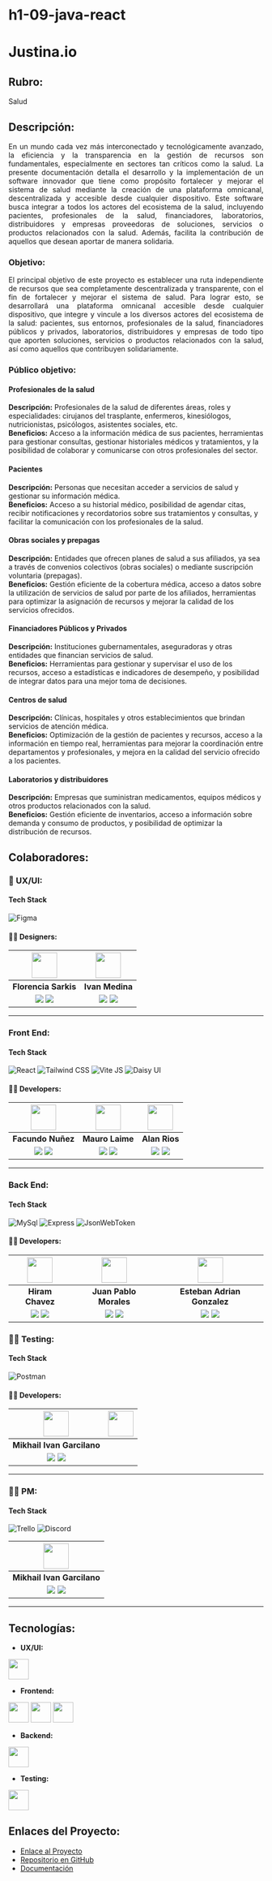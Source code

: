 # h1-09-java-react

# Justina.io

## Rubro:
Salud

## Descripción:
<div align="justify">
En un mundo cada vez más interconectado y tecnológicamente avanzado, la eficiencia y la transparencia en la gestión de recursos son fundamentales, especialmente en sectores tan críticos como la salud. La presente documentación detalla el desarrollo y la implementación de un software innovador que tiene como propósito fortalecer y mejorar el sistema de salud mediante la creación de una plataforma omnicanal, descentralizada y accesible desde cualquier dispositivo. Este software busca integrar a todos los actores del ecosistema de la salud, incluyendo pacientes, profesionales de la salud, financiadores, laboratorios, distribuidores y empresas proveedoras de soluciones, servicios o productos relacionados con la salud. Además, facilita la contribución de aquellos que desean aportar de manera solidaria.
</div>

### Objetivo:
<div align="justify">
El principal objetivo de este proyecto es establecer una ruta independiente de recursos que sea completamente descentralizada y transparente, con el fin de fortalecer y mejorar el sistema de salud. Para lograr esto, se desarrollará una plataforma omnicanal accesible desde cualquier dispositivo, que integre y vincule a los diversos actores del ecosistema de la salud: pacientes, sus entornos, profesionales de la salud, financiadores públicos y privados, laboratorios, distribuidores y empresas de todo tipo que aporten soluciones, servicios o productos relacionados con la salud, así como aquellos que contribuyen solidariamente.
</div>

### Público objetivo:

#### Profesionales de la salud
**Descripción:** Profesionales de la salud de diferentes áreas, roles y especialidades: cirujanos del trasplante, enfermeros, kinesiólogos, nutricionistas, psicólogos, asistentes sociales, etc.  
**Beneficios:** Acceso a la información médica de sus pacientes, herramientas para gestionar consultas, gestionar historiales médicos y tratamientos, y la posibilidad de colaborar y comunicarse con otros profesionales del sector.

#### Pacientes
**Descripción:** Personas que necesitan acceder a servicios de salud y gestionar su información médica.  
**Beneficios:** Acceso a su historial médico, posibilidad de agendar citas, recibir notificaciones y recordatorios sobre sus tratamientos y consultas, y facilitar la comunicación con los profesionales de la salud.

#### Obras sociales y prepagas
**Descripción:** Entidades que ofrecen planes de salud a sus afiliados, ya sea a través de convenios colectivos (obras sociales) o mediante suscripción voluntaria (prepagas).  
**Beneficios:** Gestión eficiente de la cobertura médica, acceso a datos sobre la utilización de servicios de salud por parte de los afiliados, herramientas para optimizar la asignación de recursos y mejorar la calidad de los servicios ofrecidos.

#### Financiadores Públicos y Privados
**Descripción:** Instituciones gubernamentales, aseguradoras y otras entidades que financian servicios de salud.  
**Beneficios:** Herramientas para gestionar y supervisar el uso de los recursos, acceso a estadísticas e indicadores de desempeño, y posibilidad de integrar datos para una mejor toma de decisiones.

#### Centros de salud
**Descripción:** Clínicas, hospitales y otros establecimientos que brindan servicios de atención médica.  
**Beneficios:** Optimización de la gestión de pacientes y recursos, acceso a la información en tiempo real, herramientas para mejorar la coordinación entre departamentos y profesionales, y mejora en la calidad del servicio ofrecido a los pacientes.

#### Laboratorios y distribuidores
**Descripción:** Empresas que suministran medicamentos, equipos médicos y otros productos relacionados con la salud.  
**Beneficios:** Gestión eficiente de inventarios, acceso a información sobre demanda y consumo de productos, y posibilidad de optimizar la distribución de recursos.

## Colaboradores:

### 🎨 UX/UI:

#### Tech Stack
![Figma](https://img.shields.io/badge/Figma-F24E1E?style=for-the-badge&logo=Figma&logoColor=white)

#### 🧑‍💻 Designers:

| <img src="https://www.nicepng.com/png/full/128-1280406_user-icon-png.png" width=50> | <img src="https://www.nicepng.com/png/full/128-1280406_user-icon-png.png" width=50> |
|:-:|:-:|
| **Florencia Sarkis** | **Ivan Medina** |
|<a href="#"><img src="https://img.shields.io/badge/github-%23121011.svg?&style=for-the-badge&logo=github&logoColor=white"/></a> <a href="https://www.linkedin.com/in/florsarkis/?utm_source=share&utm_campaign=share_via&utm_content=profile&utm_medium=ios_app"><img src="https://img.shields.io/badge/linkedin%20-%230077B5.svg?&style=for-the-badge&logo=linkedin&logoColor=white"/></a> | <a href="https://github.com/IvanlmedI"><img src="https://img.shields.io/badge/github-%23121011.svg?&style=for-the-badge&logo=github&logoColor=white"/></a> <a href="https://www.linkedin.com/in/ivan-l-medina/"><img src="https://img.shields.io/badge/linkedin%20-%230077B5.svg?&style=for-the-badge&logo=linkedin&logoColor=white"/></a> |


<hr/>
 
### Front End:

#### Tech Stack

![React](https://img.shields.io/badge/React-60dafa?style=for-the-badge&logo=React&logoColor=white)
![Tailwind CSS](https://img.shields.io/badge/Tailwind_css-1badba?style=for-the-badge&logo=Tailwindcss&logoColor=white)
![Vite JS](https://img.shields.io/badge/Vite_js-9c5dff?style=for-the-badge&logo=Vite&logoColor=white)
![Daisy UI](https://img.shields.io/badge/daisy_UI-21d2a8?style=for-the-badge&logo=daisyUI&logoColor=white)

#### 🧑‍💻 Developers:

| <img src="https://www.nicepng.com/png/full/128-1280406_user-icon-png.png" width=50>| <img src="https://www.nicepng.com/png/full/128-1280406_user-icon-png.png" width=50>| <img src="https://www.nicepng.com/png/full/128-1280406_user-icon-png.png" width=50>|
|:-:|:-:|:-:|
| **Facundo Nuñez**| **Mauro Laime**| **Alan Rios** |
| <a href="https://github.com/facu1391"><img src="https://img.shields.io/badge/github-%23121011.svg?&style=for-the-badge&logo=github&logoColor=white"/></a> <a href="https://www.linkedin.com/in/facundo-nu%C3%B1ez-380b9b234/"><img src="https://img.shields.io/badge/linkedin%20-%230077B5.svg?&style=for-the-badge&logo=linkedin&logoColor=white"/></a> | <a href="https://github.com/mauro-l"><img src="https://img.shields.io/badge/github-%23121011.svg?&style=for-the-badge&logo=github&logoColor=white"/></a> <a href="https://www.linkedin.com/in/mauro-laime/"><img src="https://img.shields.io/badge/linkedin%20-%230077B5.svg?&style=for-the-badge&logo=linkedin&logoColor=white"/></a> | <a href="https://github.com/alanrios21"><img src="https://img.shields.io/badge/github-%23121011.svg?&style=for-the-badge&logo=github&logoColor=white"/></a> <a href="https://www.linkedin.com/in/alan-rios/"><img src="https://img.shields.io/badge/linkedin%20-%230077B5.svg?&style=for-the-badge&logo=linkedin&logoColor=white"/></a> |

<hr/>

### Back End:

#### Tech Stack


![MySql](https://img.shields.io/badge/MySql-4479A1?style=for-the-badge&logo=MySql&logoColor=white)
![Express](https://img.shields.io/badge/Express-000000?style=for-the-badge&logo=Express&logoColor=white)
![JsonWebToken](https://img.shields.io/badge/jsonwebtoken-000000?style=for-the-badge&logo=jsonwebtokens&logoColor=white)

#### 🧑‍💻 Developers:

| <img src="https://www.nicepng.com/png/full/128-1280406_user-icon-png.png" width=50>| <img src="https://www.nicepng.com/png/full/128-1280406_user-icon-png.png" width=50>| <img src="https://www.nicepng.com/png/full/128-1280406_user-icon-png.png" width=50>|
|:-:|:-:|:-:|
| **Hiram Chavez**| **Juan Pablo Morales**| **Esteban Adrian Gonzalez** |
| <a href="https://github.com/JustLearningMX"><img src="https://img.shields.io/badge/github-%23121011.svg?&style=for-the-badge&logo=github&logoColor=white"/></a> <a href="https://www.linkedin.com/in/hiram-chavez-24126831/"><img src="https://img.shields.io/badge/linkedin%20-%230077B5.svg?&style=for-the-badge&logo=linkedin&logoColor=white"/></a> | <a href="https://github.com/Juampi095"><img src="https://img.shields.io/badge/github-%23121011.svg?&style=for-the-badge&logo=github&logoColor=white"/></a> <a href="https://www.linkedin.com/in/juan-pablo-morales-018/"><img src="https://img.shields.io/badge/linkedin%20-%230077B5.svg?&style=for-the-badge&logo=linkedin&logoColor=white"/></a> | <a href="https://github.com/Adremess"><img src="https://img.shields.io/badge/github-%23121011.svg?&style=for-the-badge&logo=github&logoColor=white"/></a> <a href="#"><img src="https://img.shields.io/badge/linkedin%20-%230077B5.svg?&style=for-the-badge&logo=linkedin&logoColor=white"/></a> |

### 🧑‍💻 Testing:

#### Tech Stack

![Postman](https://img.shields.io/badge/Postman-FF6C37?style=for-the-badge&logo=Postman&logoColor=white) 

#### 🧑‍💻 Developers:

| <img src="https://www.nicepng.com/png/full/128-1280406_user-icon-png.png" width=50>| <img src="https://www.nicepng.com/png/full/128-1280406_user-icon-png.png" width=50>|
|:-:|:-:|
| **Mikhail Ivan Garcilano** |
| <a href="https://github.com/MikhailIvanGarcilano"><img src="https://img.shields.io/badge/github-%23121011.svg?&style=for-the-badge&logo=github&logoColor=white"/></a> <a href="https://www.linkedin.com/in/mikhailgarcilano/"><img src="https://img.shields.io/badge/linkedin%20-%230077B5.svg?&style=for-the-badge&logo=linkedin&logoColor=white"/></a> |

<hr/>

### 🧑‍💻 PM:

#### Tech Stack

![Trello](https://img.shields.io/badge/Trello-0080ca?style=for-the-badge&logo=Trello&logoColor=white)
![Discord](https://img.shields.io/badge/Discord-5865f2?style=for-the-badge&logo=Discord&logoColor=white)

| <img src="https://www.nicepng.com/png/full/128-1280406_user-icon-png.png" width=50>|
|:-:|
| **Mikhail Ivan Garcilano**|
| <a href="https://github.com/MikhailIvanGarcilano"><img src="https://img.shields.io/badge/github-%23121011.svg?&style=for-the-badge&logo=github&logoColor=white"/></a> <a href="https://www.linkedin.com/in/mikhailgarcilano/"><img src="https://img.shields.io/badge/linkedin%20-%230077B5.svg?&style=for-the-badge&logo=linkedin&logoColor=white"/></a> |

<hr/>

## Tecnologías:

- **UX/UI:**

<img src="https://upload.wikimedia.org/wikipedia/commons/3/33/Figma-logo.svg" width="40" height="40"/>

- **Frontend:**

<img src="https://cdn.worldvectorlogo.com/logos/react-2.svg" width="40" height="40"/> <img src="https://cdn.worldvectorlogo.com/logos/tailwindcss.svg" width="40" height="40"/> <img src="https://cdn.worldvectorlogo.com/logos/vitejs.svg" width="40" height="40"/>

- **Backend:**

<img src="https://cdn.cdnlogo.com/logos/m/10/mysql.svg" width="40" height="40"/> 


- **Testing:**

<img src="https://cdn.worldvectorlogo.com/logos/postman.svg" width="40" height="40"/>

## Enlaces del Proyecto: 
- [Enlace al Proyecto](https://justina-h1-09.netlify.app/)
- [Repositorio en GitHub](https://github.com/No-Country-simulation/h1-09-java-react)
- [Documentación](http://example.com/documentation)

